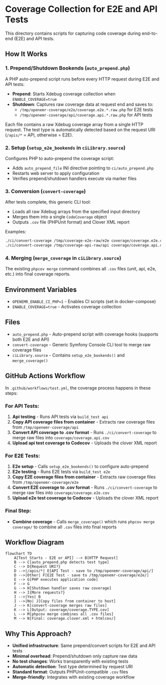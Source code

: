 # Coverage Collection for E2E and API Tests

This directory contains scripts for capturing code coverage during end-to-end (E2E) and API tests.

## How It Works

### 1. Prepend/Shutdown Bookends (`auto_prepend.php`)

A PHP auto-prepend script runs before every HTTP request during E2E and API tests:

- **Prepend**: Starts Xdebug coverage collection when `ENABLE_COVERAGE=true`
- **Shutdown**: Captures raw coverage data at request end and saves to:
  - `/tmp/openemr-coverage/e2e/coverage.e2e.*.raw.php` for E2E tests
  - `/tmp/openemr-coverage/api/coverage.api.*.raw.php` for API tests

Each file contains a raw Xdebug coverage array from a single HTTP request. The test type is automatically detected based on the request URI (`/apis/*` = API, otherwise = E2E).

### 2. Setup (`setup_e2e_bookends` in `ciLibrary.source`)

Configures PHP to auto-prepend the coverage script:
- Adds `auto_prepend_file` INI directive pointing to `ci/auto_prepend.php`
- Restarts web server to apply configuration
- Verifies prepend/shutdown handlers execute via marker files

### 3. Conversion (`convert-coverage`)

After tests complete, this generic CLI tool:
- Loads all raw Xdebug arrays from the specified input directory
- Merges them into a single `CodeCoverage` object
- Outputs `.cov` file (PHPUnit format) and Clover XML report

Examples:
```bash
./ci/convert-coverage /tmp/coverage-e2e-raw/e2e coverage/coverage.e2e.cov --clover=coverage.e2e.clover.xml
./ci/convert-coverage /tmp/coverage-api-raw/api coverage/coverage.api.cov --clover=coverage.api.clover.xml
```

### 4. Merging (`merge_coverage` in `ciLibrary.source`)

The existing `phpcov merge` command combines all `.cov` files (unit, api, e2e, etc.) into final coverage reports.

## Environment Variables

- `OPENEMR_ENABLE_CI_PHP=1` - Enables CI scripts (set in docker-compose)
- `ENABLE_COVERAGE=true` - Activates coverage collection

## Files

- `auto_prepend.php` - Auto-prepend script with coverage hooks (supports both E2E and API)
- `convert-coverage` - Generic Symfony Console CLI tool to merge raw coverage files
- `ciLibrary.source` - Contains `setup_e2e_bookends()` and `merge_coverage()`

## GitHub Actions Workflow

In `.github/workflows/test.yml`, the coverage process happens in these steps:

### For API Tests:
1. **Api testing** - Runs API tests via `build_test api`
2. **Copy API coverage files from container** - Extracts raw coverage files from `/tmp/openemr-coverage/api`
3. **Convert API coverage to .cov format** - Runs `./ci/convert-coverage` to merge raw files into `coverage/coverage.api.cov`
4. **Upload api test coverage to Codecov** - Uploads the clover XML report

### For E2E Tests:
1. **E2e setup** - Calls `setup_e2e_bookends()` to configure auto-prepend
2. **E2e testing** - Runs E2E tests via `build_test e2e`
3. **Copy E2E coverage files from container** - Extracts raw coverage files from `/tmp/openemr-coverage/e2e`
4. **Convert E2E coverage to .cov format** - Runs `./ci/convert-coverage` to merge raw files into `coverage/coverage.e2e.cov`
5. **Upload e2e test coverage to Codecov** - Uploads the clover XML report

### Final Step:
- **Combine coverage** - Calls `merge_coverage()` which runs `phpcov merge coverage/` to combine all `.cov` files into final reports

## Workflow Diagram

```mermaid
flowchart TD
    A[Test Starts - E2E or API] --> B[HTTP Request]
    B --> C[auto_prepend.php detects test type]
    C --> D{Request URI?}
    D -->|/apis/*| E[API Test - save to /tmp/openemr-coverage/api/]
    D -->|Other| F[E2E Test - save to /tmp/openemr-coverage/e2e/]
    E --> G[PHP executes application code]
    F --> G
    G --> H[Shutdown handler saves raw coverage]
    H --> I{More requests?}
    I -->|Yes| B
    I -->|No| J[Copy files from container to host]
    J --> K[convert-coverage merges raw files]
    K --> L[Output: coverage/coverage.TYPE.cov]
    L --> M[phpcov merge combines all .cov files]
    M --> N[Final: coverage.clover.xml + htmlcov/]
```

## Why This Approach?

- **Unified infrastructure**: Same prepend/convert scripts for E2E and API tests
- **Minimal overhead**: Prepend/shutdown only capture raw data
- **No test changes**: Works transparently with existing tests
- **Automatic detection**: Test type determined by request URI
- **Standard format**: Outputs PHPUnit-compatible `.cov` files
- **Merge-friendly**: Integrates with existing coverage workflow

